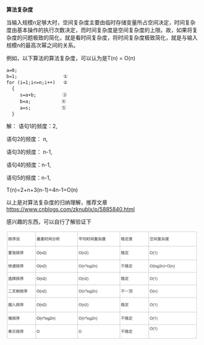 **算法复杂度**

当输入规模n足够大时，空间复杂度主要由临时存储变量所占空间决定，时间复杂度由基本操作的执行次数决定，而时间复杂度是空间复杂度的上限。故，如果将复杂度的问题极致的简化，就是看时间复杂度，将时间复杂度极致简化，就是与输入规模n的最高次幂之间的关系。

例如，以下算法的算法复杂度，可以认为是T(n) = O(n)

```
a=0;
b=1;                 ①
for (i=1;i<=n;i++)   ②
  {
     s=a+b;　　　　   ③
     b=a;　　　　　   ④  
     a=s;　　　　　   ⑤
  }
```

解： 语句1的频度：2,

 语句2的频度： n,

语句3的频度： n-1,

语句4的频度：n-1,

语句5的频度：n-1,

T(n)=2+n+3(n-1)=4n-1=O(n)

以上是对算法复杂度的归纳理解，推荐文章<https://www.cnblogs.com/zknublx/p/5885840.html>

感兴趣的东西，可以自行了解验证下

![complexity](/imgs/complexity.jpg)

